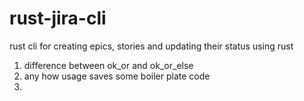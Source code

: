 # rust-jira-cli
rust cli for creating epics, stories and updating their status using rust

1. difference between ok_or and ok_or_else
2. any how usage saves some boiler plate code 
3. 

